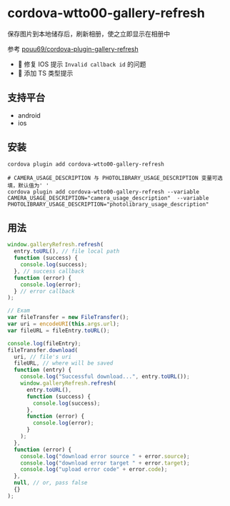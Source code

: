 # cordova-wtto00-gallery-refresh

保存图片到本地储存后，刷新相册，使之立即显示在相册中

参考 [pouu69/cordova-plugin-gallery-refresh](https://github.com/pouu69/cordova-plugin-gallery-refresh)

- 🐛 修复 IOS 提示 `Invalid callback id` 的问题
- 🌟 添加 TS 类型提示

## 支持平台

- android
- ios

## 安装

```shell
cordova plugin add cordova-wtto00-gallery-refresh

# CAMERA_USAGE_DESCRIPTION 与 PHOTOLIBRARY_USAGE_DESCRIPTION 变量可选填，默认值为' '
cordova plugin add cordova-wtto00-gallery-refresh --variable CAMERA_USAGE_DESCRIPTION="camera_usage_description"  --variable PHOTOLIBRARY_USAGE_DESCRIPTION="photolibrary_usage_description"
```

## 用法

```javascript
window.galleryRefresh.refresh(
  entry.toURL(), // file local path
  function (success) {
    console.log(success);
  }, // success callback
  function (error) {
    console.log(error);
  } // error callback
);
```

```javascript
// Exam
var fileTransfer = new FileTransfer();
var uri = encodeURI(this.args.url);
var fileURL = fileEntry.toURL();

console.log(fileEntry);
fileTransfer.download(
  uri, // file's uri
  fileURL, // where will be saved
  function (entry) {
    console.log("Successful download...", entry.toURL());
    window.galleryRefresh.refresh(
      entry.toURL(),
      function (success) {
        console.log(success);
      },
      function (error) {
        console.log(error);
      }
    );
  },
  function (error) {
    console.log("download error source " + error.source);
    console.log("download error target " + error.target);
    console.log("upload error code" + error.code);
  },
  null, // or, pass false
  {}
);
```
